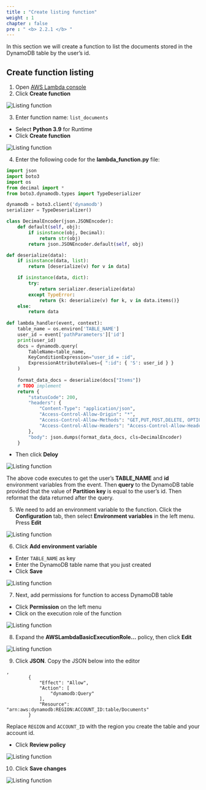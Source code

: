```yaml
---
title : "Create listing function"
weight : 1
chapter : false
pre : " <b> 2.2.1 </b> "
---
```


In this section we will create a function to list the documents stored in the DynamoDB table by the user’s id.
## Create function listing
1. Open [AWS Lambda console](https://console.aws.amazon.com/lambda/)
2. Click **Create function**

![Listing function](/images/2.deloydatabase/005-createlistingfunction.png)

3. Enter function name: `list_documents`
 + Select **Python 3.9** for Runtime
 + Click **Create function**

![Listing function](/images/2.deloydatabase/006-createlistingfunction.png)

4. Enter the following code for the **lambda_function.py** file:

```python
import json
import boto3
import os
from decimal import *
from boto3.dynamodb.types import TypeDeserializer

dynamodb = boto3.client('dynamodb') 
serializer = TypeDeserializer()

class DecimalEncoder(json.JSONEncoder):
    def default(self, obj):
        if isinstance(obj, Decimal):
            return str(obj)
        return json.JSONEncoder.default(self, obj)

def deserialize(data):
    if isinstance(data, list):
        return [deserialize(v) for v in data]

    if isinstance(data, dict):
        try:
            return serializer.deserialize(data)
        except TypeError:
            return {k: deserialize(v) for k, v in data.items()}
    else:
        return data
        
def lambda_handler(event, context):
    table_name = os.environ['TABLE_NAME']
    user_id = event['pathParameters']['id']
    print(user_id)
    docs = dynamodb.query(
        TableName=table_name,
        KeyConditionExpression="user_id = :id",
        ExpressionAttributeValues={ ":id": { 'S': user_id } }
    )
    
    format_data_docs = deserialize(docs["Items"])
    # TODO implement
    return {
        "statusCode": 200,
        "headers": {
            "Content-Type": "application/json",
            "Access-Control-Allow-Origin": "*",
            "Access-Control-Allow-Methods": "GET,PUT,POST,DELETE, OPTIONS",
            "Access-Control-Allow-Headers": "Access-Control-Allow-Headers, Origin,Accept, X-Requested-With, Content-Type, Access-Control-Request-Method,X-Access-Token,XKey,Authorization"
        },
        "body": json.dumps(format_data_docs, cls=DecimalEncoder)
    }
```

 + Then click **Deloy**

![Listing function](/images/2.deloydatabase/007-createlistingfunction.png)

 The above code executes to get the user’s **TABLE_NAME** and **id** environment variables from the event. Then **query** to the DynamoDB table provided that the value of **Partition key** is equal to the user’s id. Then reformat the data returned after the query.

5. We need to add an environment variable to the function. Click the **Configuration** tab, then select **Environment variables** in the left menu. Press **Edit**

![Listing function](/images/2.deloydatabase/008-createlistingfunction.png)

6. Click **Add environment variable**
 + Enter `TABLE_NAME` as key
 + Enter the DynamoDB table name that you just created
 + Click **Save**

![Listing function](/images/2.deloydatabase/009-createlistingfunction.png)

 7. Next, add permissions for function to access DynamoDB table
 + Click **Permission** on the left menu
 + Click on the execution role of the function

![Listing function](/images/2.deloydatabase/010-createlistingfunction.png)

8. Expand the **AWSLambdaBasicExecutionRole…** policy, then click **Edit**

![Listing function](/images/2.deloydatabase/011-createlistingfunction.png)

9. Click **JSON**. Copy the JSON below into the editor

```
,
        {
            "Effect": "Allow",
            "Action": [
                "dynamodb:Query"
            ],
            "Resource": "arn:aws:dynamodb:REGION:ACCOUNT_ID:table/Documents"
        }
```

Replace `REGION` and `ACCOUNT_ID` with the region you create the table and your account id.
+ Click **Review policy**

![Listing function](/images/2.deloydatabase/012-createlistingfunction.png)

10. Click **Save changes**

![Listing function](/images/2.deloydatabase/013-createlistingfunction.png)